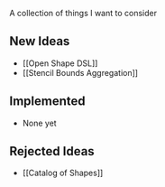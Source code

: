 A collection of things I want to consider

## New Ideas

- [[Open Shape DSL]]
- [[Stencil Bounds Aggregation]]

## Implemented

- None yet

## Rejected Ideas

- [[Catalog of Shapes]]

